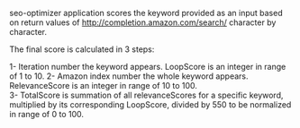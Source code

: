 seo-optimizer application scores the keyword provided as an input based on return values of http://completion.amazon.com/search/ character by character.

The final score is calculated in 3 steps:

1- Iteration number the keyword appears. LoopScore is an integer in range of 1 to 10.
2- Amazon index number the whole keyword appears. RelevanceScore is an integer in range of 10 to 100.  
3- TotalScore is summation of all relevanceScores for a specific keyword, multiplied by its corresponding LoopScore, divided by 550 to be normalized in range of 0 to 100.
